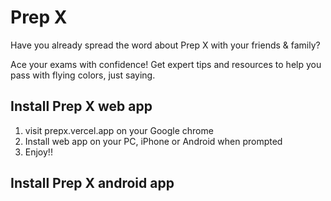 # Prep X
 
Have you already spread the word about Prep X with your friends & family?

Ace your exams with confidence! Get expert tips and resources to help you pass with flying colors, just saying.

## Install Prep X web app

1. visit prepx.vercel.app on your Google chrome
2. Install web app on your PC, iPhone or Android when prompted
3. Enjoy!!

## Install Prep X android app
